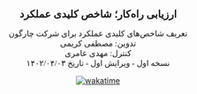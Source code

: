 <div>
    <h1 style="text-align:center; font-family: Vazir, Tahoma, serif; font-size:14pt;">
        ارزیابی راه‌کار؛ شاخص کلیدی عملکرد
    </h1>
    <p style="text-align:center; font-family: Vazir, Tahoma, serif; font-size:11pt;">
        تعریف شاخص‌های کلیدی عملکرد برای شرکت چارگون
    <br>
        تدوین: مصطفی کریمی
    <br>
        کنترل: مهدی عامری
    <br>
        نسخه اول - ویرایش اول - تاریخ ۱۴۰۲/۰۴/۰۳    
    </p>
</div>


<p align="center">
    <a href="https://wakatime.com/badge/user/77c38c6e-61da-47be-8032-3396542aff6d/project/9d7b8c7d-6848-4ddc-a51c-c1fba9e5160e"><img src="https://wakatime.com/badge/user/77c38c6e-61da-47be-8032-3396542aff6d/project/9d7b8c7d-6848-4ddc-a51c-c1fba9e5160e.svg" alt="wakatime"></a>
</p>